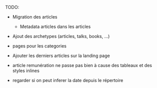 TODO:
- Migration des articles
  - Metadata articles dans les articles
- Ajout des archetypes (articles, talks, books, ...)
- pages pour les categories
- Ajouter les derniers articles sur la landing page

- article remunération ne passe pas bien à cause des tableaux et des styles inlines
- regarder si on peut inferer la date depuis le répertoire
